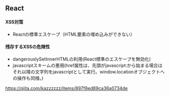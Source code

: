 ## React

#### XSS対策

- Reactの標準エスケープ（HTML要素の埋め込みができない）

#### 残存するXSSの危険性

- dangerouslySetInnerHTMLの利用(React標準のエスケープを無効化)
- javascriptスキームの悪用(href属性は、先頭がjavascript:から始まる場合はそれ以降の文字列をjavascriptとして実行。window.locationオブジェクトへの操作も同様。)

https://qiita.com/kazzzzzz/items/897f8ed89ca36a0734de
